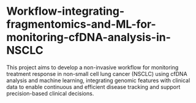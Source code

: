 # Workflow-integrating-fragmentomics-and-ML-for-monitoring-cfDNA-analysis-in-NSCLC
This project aims to develop a non-invasive workflow for monitoring treatment response in non-small cell lung cancer (NSCLC) using cfDNA analysis and machine learning, integrating genomic features with clinical data to enable continuous and efficient disease tracking and support precision-based clinical decisions.
